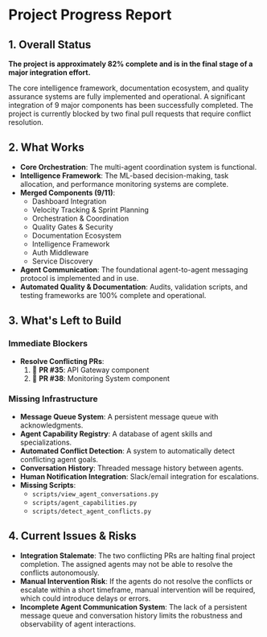 # Project Progress Report

## 1. Overall Status

**The project is approximately 82% complete and is in the final stage of a major integration effort.**

The core intelligence framework, documentation ecosystem, and quality assurance systems are fully implemented and operational. A significant integration of 9 major components has been successfully completed. The project is currently blocked by two final pull requests that require conflict resolution.

## 2. What Works

*   **Core Orchestration**: The multi-agent coordination system is functional.
*   **Intelligence Framework**: The ML-based decision-making, task allocation, and performance monitoring systems are complete.
*   **Merged Components (9/11)**:
    *   Dashboard Integration
    *   Velocity Tracking & Sprint Planning
    *   Orchestration & Coordination
    *   Quality Gates & Security
    *   Documentation Ecosystem
    *   Intelligence Framework
    *   Auth Middleware
    *   Service Discovery
*   **Agent Communication**: The foundational agent-to-agent messaging protocol is implemented and in use.
*   **Automated Quality & Documentation**: Audits, validation scripts, and testing frameworks are 100% complete and operational.

## 3. What's Left to Build

### Immediate Blockers
*   **Resolve Conflicting PRs**:
    1.  🔴 **PR #35**: API Gateway component
    2.  🔴 **PR #38**: Monitoring System component

### Missing Infrastructure
*   **Message Queue System**: A persistent message queue with acknowledgments.
*   **Agent Capability Registry**: A database of agent skills and specializations.
*   **Automated Conflict Detection**: A system to automatically detect conflicting agent goals.
*   **Conversation History**: Threaded message history between agents.
*   **Human Notification Integration**: Slack/email integration for escalations.
*   **Missing Scripts**:
    *   `scripts/view_agent_conversations.py`
    *   `scripts/agent_capabilities.py`
    *   `scripts/detect_agent_conflicts.py`

## 4. Current Issues & Risks

*   **Integration Stalemate**: The two conflicting PRs are halting final project completion. The assigned agents may not be able to resolve the conflicts autonomously.
*   **Manual Intervention Risk**: If the agents do not resolve the conflicts or escalate within a short timeframe, manual intervention will be required, which could introduce delays or errors.
*   **Incomplete Agent Communication System**: The lack of a persistent message queue and conversation history limits the robustness and observability of agent interactions.
